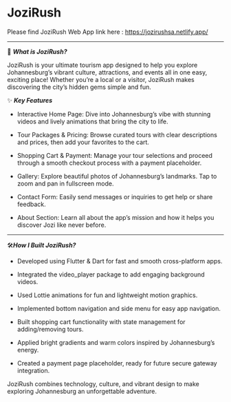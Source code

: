 # JoziRush 
Please find JoziRush Web App link here : https://jozirushsa.netlify.app/



******************************************************************************************************************************************************************************************************************
🎉 ***What is JoziRush?*** 


JoziRush is your ultimate tourism app designed to help you explore Johannesburg’s vibrant culture, attractions, and events all in one easy, exciting place! Whether you’re a local or a visitor, JoziRush makes discovering the city’s hidden gems simple and fun.

✨ ***Key Features***

- Interactive Home Page: Dive into Johannesburg’s vibe with stunning videos and lively animations that bring the city to life.

- Tour Packages & Pricing: Browse curated tours with clear descriptions and prices, then add your favorites to the cart.

- Shopping Cart & Payment: Manage your tour selections and proceed through a smooth checkout process with a payment placeholder.

- Gallery: Explore beautiful photos of Johannesburg’s landmarks. Tap to zoom and pan in fullscreen mode.

- Contact Form: Easily send messages or inquiries to get help or share feedback.

- About Section: Learn all about the app’s mission and how it helps you discover Jozi like never before.


********************************************************************************************************************************************************************************************************************
🛠️***How I Built JoziRush?***

 - Developed using Flutter & Dart for fast and smooth cross-platform apps.

 - Integrated the video_player package to add engaging background videos.

 - Used Lottie animations for fun and lightweight motion graphics.

 - Implemented bottom navigation and side menu for easy app navigation.

 - Built shopping cart functionality with state management for adding/removing tours.

 -  Applied bright gradients and warm colors inspired by Johannesburg’s energy.

 - Created a payment page placeholder, ready for future secure gateway integration.

JoziRush combines technology, culture, and vibrant design to make exploring Johannesburg an unforgettable adventure.
